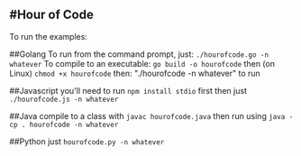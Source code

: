 #Hour of Code
----

To run the examples:

##Golang
To run from the command prompt, just: `./hourofcode.go -n whatever`
To compile to an executable: `go build -o hourofcode`
then (on Linux) `chmod +x hourofcode`
then: "./hourofcode -n whatever" to run

##Javascript
you'll need to run `npm install stdio` first
then just `./hourofcode.js -n whatever`

##Java
compile to a class with `javac hourofcode.java`
then run using `java -cp . hourofcode -n whatever`

##Python
just `hourofcode.py -n whatever`
